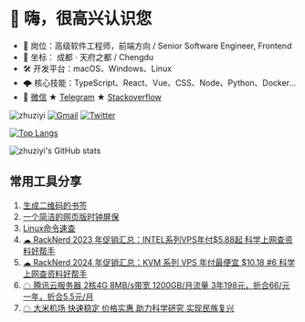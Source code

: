 # 👋 嗨，很高兴认识您 

- 🌱 岗位：高级软件工程师，前端方向 / Senior Software Engineer, Frontend
- 🔭 坐标： 成都 · 天府之都 / Chengdu
- 🛠 开发平台：macOS、Windows、Linux
- 🌩 核心技能：TypeScript、React、Vue、CSS、Node、Python、Docker...
- 📨 [微信](https://github.com/zhuziyi1989/zhuziyi1989/assets/4889586/3accae5f-d038-4f95-b389-b0b2b4e33bef) ★  [Telegram](http://t.me/zhuziyi)  ★  [Stackoverflow](https://stackoverflow.com/users/5750508/zhuziyi)

![zhuziyi](https://komarev.com/ghpvc/?username=zhuziyi1989) [![Gmail](https://img.shields.io/badge/-Gmail-c14438?style=flat&logo=Gmail&logoColor=white)](mailto:zhuziyi1989@gmail.com) [![Twitter](https://img.shields.io/twitter/url?style=social&url=https%3A%2F%2Ftwitter.com%2Fzhuziyi)](https://twitter.com/zhuziyi)

[![Top Langs](https://github-readme-stats.vercel.app/api/top-langs/?username=zhuziyi1989&layout=compact&card_width=440&locale=cn&hide=html)](https://github.com/anuraghazra/github-readme-stats)

![zhuziyi's GitHub stats](https://github-readme-stats.vercel.app/api?username=zhuziyi1989&theme=&show_icons=true&locale=cn) 

## 常用工具分享

1. [生成二维码的书签](https://zhuziyi1989.github.io/tools/static/qcode-bookmark.html)
2. [一个简洁的网页版时钟屏保](https://zhuziyi1989.github.io/tools/static/time.html)
3. [Linux命令速查](https://zhuziyi1989.github.io/tools/static/linux.html)
4. [☁ RackNerd 2023 年促销汇总：INTEL系列VPS年付$5.88起 科学上网查资料好帮手](https://github.com/zhuziyi1989/tools/issues/3)
5. [☁ RackNerd 2024 年促销汇总：KVM 系列 VPS 年付最便宜 $10.18 #6 科学上网查资料好帮手](https://github.com/zhuziyi1989/tools/issues/6)
6. [☁ 腾讯云服务器 2核4G 8MB/s带宽 1200GB/月流量 3年198元，折合66/元一年，折合5.5元/月](https://cloud.tencent.com/act/double11?spread_hash_key=e93a2c5ce2b556f687a7ef5fd51d6518&cps_key=917188fc78471c79220100fbcee12c96)
7. [☁ 大米机场 快速稳定 价格实惠 助力科学研究 实现民族复兴](https://1s.bigmeok.me/user#/register?code=u0zbAkPZ)
